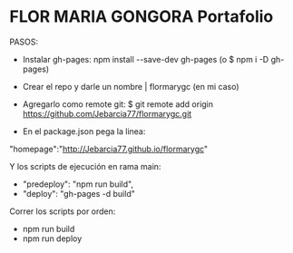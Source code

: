 # FLOR MARIA GONGORA Portafolio

PASOS:

- Instalar gh-pages:
  npm install --save-dev gh-pages (o $ npm i -D gh-pages)

- Crear el repo y darle un nombre | flormarygc (en mi caso)
- Agregarlo como remote git:
  $ git remote add origin https://github.com/Jebarcia77/flormarygc.git

- En el package.json pega la linea:

"homepage":"http://Jebarcia77.github.io/flormarygc"

Y los scripts de ejecución en rama main:

- "predeploy": "npm run build",
- "deploy": "gh-pages -d build"

Correr los scripts por orden:

- npm run build
- npm run deploy
